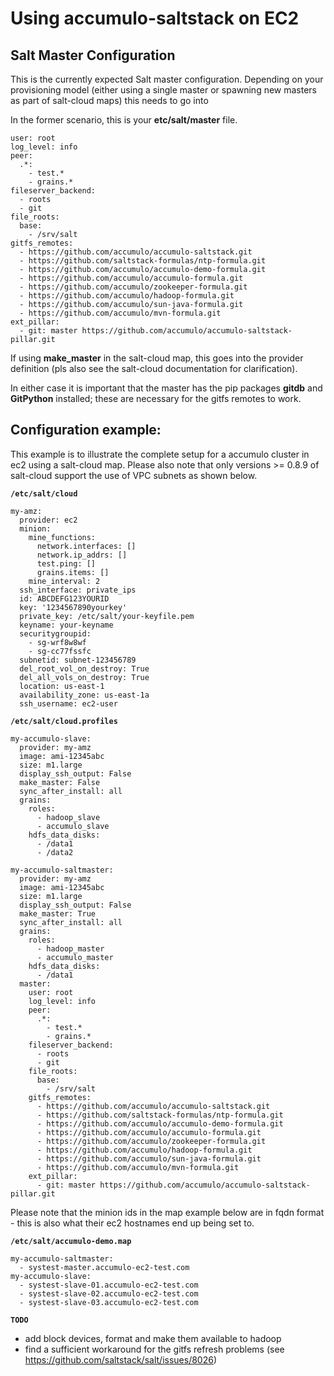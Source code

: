 Using accumulo-saltstack on EC2
=

Salt Master Configuration
-

This is the currently expected Salt master configuration.
Depending on your provisioning model (either using a single master or spawning new masters as part of salt-cloud maps) this needs to go into

In the former scenario, this is your __etc/salt/master__ file.

    user: root
    log_level: info
    peer:
      .*:
        - test.*
        - grains.*
    fileserver_backend:
      - roots
      - git
    file_roots:
      base:
        - /srv/salt
    gitfs_remotes:
      - https://github.com/accumulo/accumulo-saltstack.git
      - https://github.com/saltstack-formulas/ntp-formula.git
      - https://github.com/accumulo/accumulo-demo-formula.git
      - https://github.com/accumulo/accumulo-formula.git
      - https://github.com/accumulo/zookeeper-formula.git
      - https://github.com/accumulo/hadoop-formula.git
      - https://github.com/accumulo/sun-java-formula.git
      - https://github.com/accumulo/mvn-formula.git
    ext_pillar:
      - git: master https://github.com/accumulo/accumulo-saltstack-pillar.git

If using __make_master__ in the salt-cloud map, this goes into the provider definition (pls also see the salt-cloud documentation for clarification).

In either case it is important that the master has the pip packages __gitdb__ and __GitPython__ installed; these are
necessary for the gitfs remotes to work.

Configuration example:
-

This example is to illustrate the complete setup for a accumulo cluster in ec2 using a salt-cloud map.
Please also note that only versions >= 0.8.9 of salt-cloud support the use of VPC subnets as shown below.

__`/etc/salt/cloud`__

    my-amz:
      provider: ec2
      minion:
        mine_functions:
          network.interfaces: []
          network.ip_addrs: []
          test.ping: []
          grains.items: []
        mine_interval: 2
      ssh_interface: private_ips
      id: ABCDEFG123YOURID
      key: '1234567890yourkey'
      private_key: /etc/salt/your-keyfile.pem
      keyname: your-keyname
      securitygroupid:
        - sg-wrf8w8wf
        - sg-cc77fssfc
      subnetid: subnet-123456789
      del_root_vol_on_destroy: True
      del_all_vols_on_destroy: True
      location: us-east-1
      availability_zone: us-east-1a
      ssh_username: ec2-user

__`/etc/salt/cloud.profiles`__

    my-accumulo-slave:
      provider: my-amz
      image: ami-12345abc
      size: m1.large
      display_ssh_output: False
      make_master: False
      sync_after_install: all
      grains:
        roles:
          - hadoop_slave
          - accumulo_slave
        hdfs_data_disks:
          - /data1
          - /data2
    
    my-accumulo-saltmaster:
      provider: my-amz
      image: ami-12345abc
      size: m1.large
      display_ssh_output: False
      make_master: True
      sync_after_install: all
      grains:
        roles:
          - hadoop_master
          - accumulo_master
        hdfs_data_disks:
          - /data1
      master:
        user: root
        log_level: info
        peer:
          .*:
            - test.*
            - grains.*
        fileserver_backend:
          - roots
          - git
        file_roots:
          base:
            - /srv/salt
        gitfs_remotes:
          - https://github.com/accumulo/accumulo-saltstack.git
          - https://github.com/saltstack-formulas/ntp-formula.git
          - https://github.com/accumulo/accumulo-demo-formula.git
          - https://github.com/accumulo/accumulo-formula.git
          - https://github.com/accumulo/zookeeper-formula.git
          - https://github.com/accumulo/hadoop-formula.git
          - https://github.com/accumulo/sun-java-formula.git
          - https://github.com/accumulo/mvn-formula.git
        ext_pillar:
          - git: master https://github.com/accumulo/accumulo-saltstack-pillar.git

Please note that the minion ids in the map example below are in fqdn format - this is also what their ec2 hostnames end up being set to.

__`/etc/salt/accumulo-demo.map`__

    my-accumulo-saltmaster:
      - systest-master.accumulo-ec2-test.com
    my-accumulo-slave:
      - systest-slave-01.accumulo-ec2-test.com
      - systest-slave-02.accumulo-ec2-test.com
      - systest-slave-03.accumulo-ec2-test.com


__`TODO`__

- add block devices, format and make them available to hadoop
- find a sufficient workaround for the gitfs refresh problems (see https://github.com/saltstack/salt/issues/8026)
